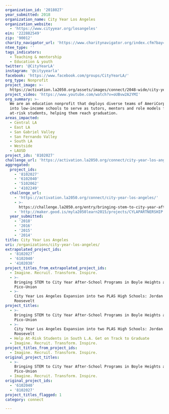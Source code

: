 ```yaml
---
organization_id: '2018027'
year_submitted: 2018
organization_name: City Year Los Angeles
organization_website:
  - 'https://www.cityyear.org/losangeles'
ein: '222882549'
zip: '90012'
charity_navigator_url: 'https://www.charitynavigator.org/index.cfm?bay=search.profile&ein=222882549'
ntee_type: ''
tags_indicators:
  - Teaching & mentorship
  - Education & youth
twitter: '@CityYearLA'
instagram: '@cityyearla'
facebook: 'https://www.facebook.com/groups/CityYearLA/'
org_type: Nonprofit
project_image: >-
  https://activation.la2050.org/assets/images/connect/2048-wide/city-year-los-angeles.jpg
project_video: 'https://www.youtube.com/watch?v=oUBvw2A2YMI'
org_summary: >-
  We are an education nonprofit that deploys diverse teams of AmeriCorps members
  into low-income schools to serve as tutors, mentors and role models for
  at-risk students, helping them reach graduation.
areas_impacted:
  - Central LA
  - East LA
  - San Gabriel Valley
  - San Fernando Valley
  - South LA
  - Westside
  - LAUSD
project_ids: '8102027'
challenge_url: 'https://activation.la2050.org/connect/city-year-los-angeles/'
aggregated:
  project_ids:
    - '8102027'
    - '6102040'
    - '5102062'
    - '4102249'
  challenge_url:
    - 'https://activation.la2050.org/connect/city-year-los-angeles/'
    - >-
      https://challenge.la2050.org/entry/bringing-stem-to-city-year-after-school-programs-in-boyle-heights-and-pico-union
    - 'http://maker.good.is/myla2050learn2015/projects/CYLAPARTNERSHIP.html'
  year_submitted:
    - '2018'
    - '2016'
    - '2015'
    - '2014'
title: City Year Los Angeles
uri: /organizations/city-year-los-angeles/
extrapolated_project_ids:
  - '8102027'
  - '6102040'
  - '4102038'
project_titles_from_extrapolated_project_ids:
  - Imagine. Recruit. Transform. Inspire.
  - >-
    Bringing STEM to City Year After-School Programs in Boyle Heights and
    Pico-Union
  - >-
    City Year Los Angeles Expansion into two PLAS High Schools: Jordan and
    Roosevelt
project_titles:
  - >-
    Bringing STEM to City Year After-School Programs in Boyle Heights and
    Pico-Union
  - >-
    City Year Los Angeles Expansion into two PLAS High Schools: Jordan and
    Roosevelt
  - Help At-Risk Students in South L.A. Get on Track to Graduate
  - Imagine. Recruit. Transform. Inspire.
project_titles_from_project_ids:
  - Imagine. Recruit. Transform. Inspire.
original_project_titles:
  - >-
    Bringing STEM to City Year After-School Programs in Boyle Heights and
    Pico-Union
  - Imagine. Recruit. Transform. Inspire.
original_project_ids:
  - '6102040'
  - '8102027'
project_titles_flagged: 1
category: connect

---
```

